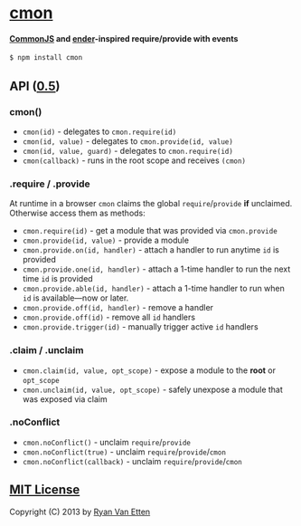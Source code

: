 # [cmon](../../)

#### [CommonJS](http://en.wikipedia.org/wiki/CommonJS) and [ender](https://github.com/ender-js/ender-js)-inspired require/provide with events

```sh
$ npm install cmon
```

## API ([0.5](../../releases))

### cmon()

- `cmon(id)` - delegates to `cmon.require(id)`
- `cmon(id, value)` - delegates to `cmon.provide(id, value)`
- `cmon(id, value, guard)` - delegates to `cmon.require(id)`
- `cmon(callback)` - runs in the root scope and receives `(cmon)`

### .require / .provide

At runtime in a browser `cmon` claims the global `require`/`provide` **if** unclaimed. Otherwise access them as methods:

- `cmon.require(id)` - get a module that was provided via `cmon.provide`
- `cmon.provide(id, value)` - provide a module
- `cmon.provide.on(id, handler)` - attach a handler to run anytime `id` is provided
- `cmon.provide.one(id, handler)` - attach a 1-time handler to run the next time `id` is provided
- `cmon.provide.able(id, handler)` - attach a 1-time handler to run when `id` is available&mdash;now or later.
- `cmon.provide.off(id, handler)` - remove a handler
- `cmon.provide.off(id)` - remove all `id` handlers
- `cmon.provide.trigger(id)` - manually trigger active `id` handlers

### .claim / .unclaim

- `cmon.claim(id, value, opt_scope)` - expose a module to the **root** or `opt_scope`
- `cmon.unclaim(id, value, opt_scope)` - safely unexpose a module that was exposed via claim

### .noConflict

- `cmon.noConflict()` - unclaim `require`/`provide`
- `cmon.noConflict(true)` - unclaim `require`/`provide`/`cmon`
- `cmon.noConflict(callback)` - unclaim `require`/`provide`/`cmon`

## [MIT License](opensource.org/licenses/MIT)

Copyright (C) 2013 by [Ryan Van Etten](https://github.com/ryanve)